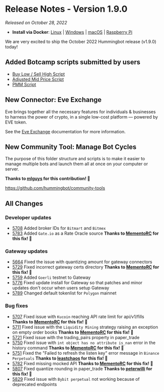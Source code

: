 # Release Notes - Version 1.9.0

*Released on October 28, 2022*

- **Install via Docker**: [Linux](/installation/docker/#linuxubuntu) | [Windows](/installation/docker/#windows) | [macOS](/installation/docker/#macos) | [Raspberry Pi](/installation/raspberry-pi/#install-via-docker)

We are very excited to ship the October 2022 Hummingbot release (v1.9.0) today!

## Added Botcamp scripts submitted by users

- [Buy Low / Sell High Script](https://github.com/hummingbot/hummingbot/pull/5724)
- [Adjusted Mid Price Script](https://github.com/hummingbot/hummingbot/pull/5742)
- [PMM Script](https://github.com/hummingbot/hummingbot/pull/5802)

## New Connector: Eve Exchange

Eve brings together all the necessary features for individuals & businesses to harness the power of crypto, in a single low-cost platform — powered by EVE token.

See the [Eve Exchange](/exchanges/eve-exchange/) documentation for more information.

## New Community Tool: Manage Bot Cycles

The purpose of this folder structure and scripts is to make it easier to manage multiple bots and launch them all at once on your computer or server.

**Thanks to [mlguys](https://github.com/mlguys) for this contribution! 🙏**

<https://github.com/hummingbot/community-tools>

## All Changes

### Developer updates

- [5708](https://github.com/hummingbot/hummingbot/pull/5708) Added broker IDs for `Bitmart` and `Bitmex`
- [5783](https://github.com/hummingbot/hummingbot/pull/5783) Added `Gate.io` as a Rate Oracle source **Thanks to [MementoRC](https://github.com/MementoRC) for this fix! 🙏**

### Gateway updates

- [5664](https://github.com/hummingbot/hummingbot/pull/5664) Fixed the issue with quantizing amount for gateway connectors
- [5729](https://github.com/hummingbot/hummingbot/pull/5729) Fixed incorrect gateway certs directory **Thanks to [MementoRC](https://github.com/MementoRC) for this fix! 🙏**
- [5759](https://github.com/hummingbot/hummingbot/pull/5759) Added `Goerli` testnet to Gateway
- [5776](https://github.com/hummingbot/hummingbot/pull/5776) Fixed update install for Gateway so that patches and minor updates don't occur when users setup Gateway
- [5789](https://github.com/hummingbot/hummingbot/pull/5789) Changed default tokenlist for `Polygon` mainnet

### Bug fixes

- [5707](https://github.com/hummingbot/hummingbot/pull/5707) Fixed issue with `Kucoin` reaching API rate limit for api/v1/fills **Thanks to [MementoRC](https://github.com/MementoRC) for this fix! 🙏**
- [5711](https://github.com/hummingbot/hummingbot/pull/5711) Fixed issue with the `Liquidity Mining` strategy raising an exception on empty order books **Thanks to [MementoRC](https://github.com/MementoRC) for this fix! 🙏**
- [5721](https://github.com/hummingbot/hummingbot/pull/5721) Fixed issue with the trading_pairs property in paper_trade
- [5750](https://github.com/hummingbot/hummingbot/pull/5750) Fixed issue with `int object has no attribute is_nan` error in the history command **Thanks to [MementoRC](https://github.com/MementoRC) for this fix! 🙏**
- [5751](https://github.com/hummingbot/hummingbot/pull/5751) Fixed the "Failed to refresh the listen key" error message in `Binance Perpetuals` **Thanks to [leastchaos](https://github.com/leastchaos) for this fix! 🙏**
- [5782](https://github.com/hummingbot/hummingbot/pull/5782) Fixed missing mocked API **Thanks to [MementoRC](https://github.com/MementoRC) for this fix! 🙏**
- [5807](https://github.com/hummingbot/hummingbot/pull/5807) Fixed quantize rounding in paper_trade **Thanks to [peterwilli](https://github.com/peterwilli) for this fix! 🙏**
- [5829](https://github.com/hummingbot/hummingbot/pull/5829) Fixed issue with `Bybit perpetual` not working because of deprecated endpoints
